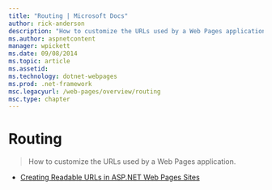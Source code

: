 ```yaml
---
title: "Routing | Microsoft Docs"
author: rick-anderson
description: "How to customize the URLs used by a Web Pages application."
ms.author: aspnetcontent
manager: wpickett
ms.date: 09/08/2014
ms.topic: article
ms.assetid: 
ms.technology: dotnet-webpages
ms.prod: .net-framework
msc.legacyurl: /web-pages/overview/routing
msc.type: chapter
---
```

Routing
====================
> How to customize the URLs used by a Web Pages application.


- [Creating Readable URLs in ASP.NET Web Pages Sites](creating-readable-urls-in-aspnet-web-pages-sites.md)